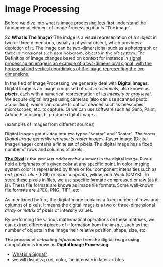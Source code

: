 # Image Processing 

Before we dive into what is image processing lets first understand the fundamental element of Image Processing that is "The Image".

So __What is The Image?__
The image is a visual representation of a subject in two or three dimensions, usually a physical object, which provides a depiction of it.
The image can be two-dimensional such as a photograph or three-dimensional such as a hologram, objects in the VR system. The Definition of image changes based on context for instance in [signal processing an image is an example of a two-dimensional signal, with the horizontal and vertical coordinates of the image representing the two dimensions.](#1)

In the field of Image Processing, we generally deal with __Digital Images__.
Digital Image is an image composed of _picture elements_, also known as __*pixels*__, each with a numerical representation of its _intensity_ or _gray level_. We acquire digital images using cameras (also can use scanned photo acquisition), which can couple to optical devices such as telescopes, microscopes, etc. to capture.  Or we can use software such as Gimp, Paint, Adobe Photoshop, to produce digital images.

(examples of images from different sources)


Digital Images get divided into two types "Vector" and "Raster". _The terms *Digital image* generally represents raster images._ Raster image (Digital Image/Image) contains a finite set of pixels. The digital image has a fixed number of rows and columns of pixels.

[__The Pixel__](#2) is the _smallest addressable_ element in the digital image. Pixels hold a _brightness_ of a given color at any specific point. In color imaging system color is represented by three or four component intensities such as _red, green, blue_ (RGB) or _cyan, magenta, yellow, and black_ (CMYK). To store these pixels in files, we use specific formate compressed or raw (as it is). These file formats are known as image file formats. Some well-known file formats are JPEG, PNG, TIFF, etc.

As mentioned before, the digital image contains a fixed number of rows and columns of pixels. It means the digital image is a two or three-dimensional _array or matrix_ of pixels or intensity values. 

By performing the various mathematical operations on these matrices, we can extract different pieces of information from the image, such as the number of objects in the image their relative position, shape, size, etc. 

The process of _extracting information_ from the digital image using computation is known as __Digital Image Processing__.



- <a id="#1">[What is a Signal?](https://doi.org/10.1109%2FMSP.2018.2832195 "What is a Signal?")</a>
- <a id="#2">we will discuss pixel, color, the intensity in later articles</a>
